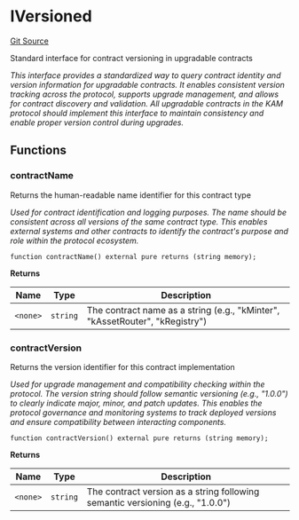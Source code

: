# IVersioned
[Git Source](https://github.com/VerisLabs/kToken/blob/106bb3d6000277e5445cb27a912aae110bd01f57/src/vendor/KAM/interfaces/IVersioned.sol)

Standard interface for contract versioning in upgradable contracts

*This interface provides a standardized way to query contract identity and version information
for upgradable contracts. It enables consistent version tracking across the protocol, supports
upgrade management, and allows for contract discovery and validation. All upgradable contracts
in the KAM protocol should implement this interface to maintain consistency and enable proper
version control during upgrades.*


## Functions
### contractName

Returns the human-readable name identifier for this contract type

*Used for contract identification and logging purposes. The name should be consistent
across all versions of the same contract type. This enables external systems and other
contracts to identify the contract's purpose and role within the protocol ecosystem.*


```solidity
function contractName() external pure returns (string memory);
```
**Returns**

|Name|Type|Description|
|----|----|-----------|
|`<none>`|`string`|The contract name as a string (e.g., "kMinter", "kAssetRouter", "kRegistry")|


### contractVersion

Returns the version identifier for this contract implementation

*Used for upgrade management and compatibility checking within the protocol. The version
string should follow semantic versioning (e.g., "1.0.0") to clearly indicate major, minor,
and patch updates. This enables the protocol governance and monitoring systems to track
deployed versions and ensure compatibility between interacting components.*


```solidity
function contractVersion() external pure returns (string memory);
```
**Returns**

|Name|Type|Description|
|----|----|-----------|
|`<none>`|`string`|The contract version as a string following semantic versioning (e.g., "1.0.0")|


